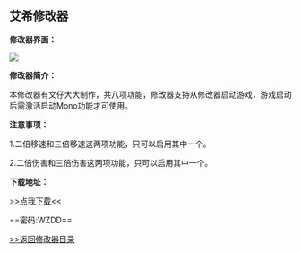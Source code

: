 ## 艾希修改器

**修改器界面：**

![](/images/ICEY.png)

**修改器简介：**

本修改器有文仔大大制作，共八项功能，修改器支持从修改器启动游戏，游戏启动后需激活启动Mono功能才可使用。

**注意事项：**

1.二倍移速和三倍移速这两项功能，只可以启用其中一个。

2.二倍伤害和三倍伤害这两项功能，只可以启用其中一个。

**下载地址：**

[>>点我下载<<](https://rcspojie.lanzoue.com/b028i0puj)

==密码:WZDD==



[>>返回修改器目录](/GameTrainer/README)